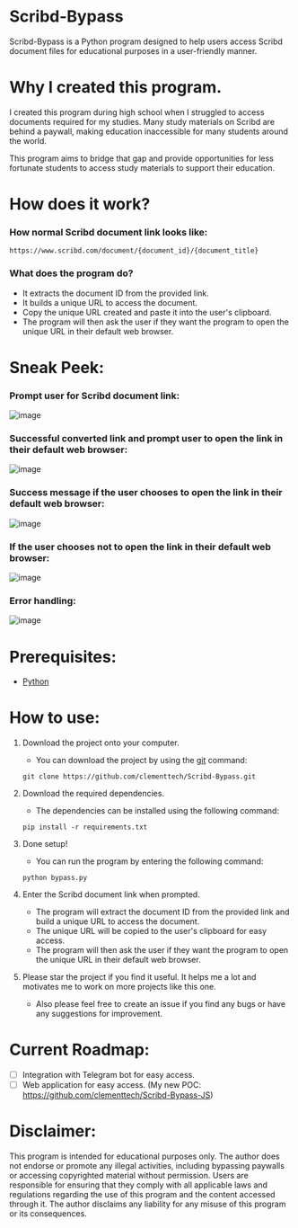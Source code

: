 # Scribd-Bypass
Scribd-Bypass is a Python program designed to help users access Scribd document files for educational purposes in a user-friendly manner.

# Why I created this program.
I created this program during high school when I struggled to access documents required for my studies. Many study materials on Scribd are behind a paywall, making education inaccessible for many students around the world.

This program aims to bridge that gap and provide opportunities for less fortunate students to access study materials to support their education.

# How does it work?

### How normal Scribd document link looks like:
```
https://www.scribd.com/document/{document_id}/{document_title}
```

### What does the program do?
- It extracts the document ID from the provided link.
- It builds a unique URL to access the document.
- Copy the unique URL created and paste it into the user's clipboard.
- The program will then ask the user if they want the program to open the unique URL in their default web browser.

# Sneak Peek:

### Prompt user for Scribd document link:
![image](https://raw.githubusercontent.com/clementtech/Scribd-Bypass/refs/heads/main/assets/prompt_for_url.png)

### Successful converted link and prompt user to open the link in their default web browser:
![image](https://raw.githubusercontent.com/clementtech/Scribd-Bypass/refs/heads/main/assets/success_message.png)

### Success message if the user chooses to open the link in their default web browser:
![image](https://raw.githubusercontent.com/clementtech/Scribd-Bypass/refs/heads/main/assets/open_in_browser_success_message.png)

### If the user chooses not to open the link in their default web browser:
![image](https://raw.githubusercontent.com/clementtech/Scribd-Bypass/refs/heads/main/assets/open_in_browser_decline_message.png)

### Error handling:
![image](https://raw.githubusercontent.com/clementtech/Scribd-Bypass/refs/heads/main/assets/error_handling.png)

# Prerequisites:
- [Python](https://www.python.org/downloads/)

# How to use:
1. Download the project onto your computer.
    - You can download the project by using the [git](https://git-scm.com/downloads) command:
    ```
    git clone https://github.com/clementtech/Scribd-Bypass.git
    ```

2. Download the required dependencies.
    - The dependencies can be installed using the following command:
    ```
    pip install -r requirements.txt
    ```
3. Done setup!
    - You can run the program by entering the following command:
    ```
    python bypass.py
    ```

4. Enter the Scribd document link when prompted.
      - The program will extract the document ID from the provided link and build a unique URL to access the document.
      - The unique URL will be copied to the user's clipboard for easy access.
      - The program will then ask the user if they want the program to open the unique URL in their default web browser.

5. Please star the project if you find it useful. It helps me a lot and motivates me to work on more projects like this one.
    - Also please feel free to create an issue if you find any bugs or have any suggestions for improvement.

# Current Roadmap:
- [ ] Integration with Telegram bot for easy access.
- [ ] Web application for easy access. (My new POC: https://github.com/clementtech/Scribd-Bypass-JS)

# Disclaimer:
This program is intended for educational purposes only. The author does not endorse or promote any illegal activities, including bypassing paywalls or accessing copyrighted material without permission. Users are responsible for ensuring that they comply with all applicable laws and regulations regarding the use of this program and the content accessed through it. The author disclaims any liability for any misuse of this program or its consequences.
